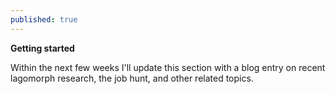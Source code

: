 ```yaml
---
published: true
---
```




**Getting started**

Within the next few weeks I'll update this section with a blog entry on recent lagomorph research, the job hunt, and other related topics.
